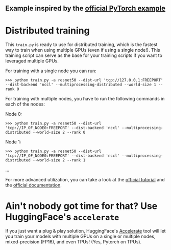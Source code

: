 ## Example inspired by the [official PyTorch example](https://github.com/pytorch/examples/blob/master/imagenet/main.py)

# Distributed training
This `train.py` is ready to use for distributed training, which is the fastest way to train when using multiple GPUs (even if using a single node!). This training script can serve as the base for your training scripts if you want to leveraged multiple GPUs.

<!-- To launch the script it is recommended that you use the `distributed.launch` utility from PyTorch explained [here](https://pytorch.org/docs/stable/distributed.html#launch-utility). -->

For training with a single node you can run:

```
>>> python train.py -a resnet50 --dist-url 'tcp://127.0.0.1:FREEPORT' --dist-backend 'nccl' --multiprocessing-distributed --world-size 1 --rank 0
```

For training with multiple nodes, you have to run the following commands in each of the nodes:

Node 0:
```
>>> python train.py -a resnet50 --dist-url 'tcp://IP_OF_NODE0:FREEPORT' --dist-backend 'nccl' --multiprocessing-distributed --world-size 2 --rank 0
```

Node 1:
```
>>> python train.py -a resnet50 --dist-url 'tcp://IP_OF_NODE0:FREEPORT' --dist-backend 'nccl' --multiprocessing-distributed --world-size 2 --rank 1
```
...

For more advanced utilization, you can take a look at the [official tutorial](https://pytorch.org/tutorials/beginner/dist_overview.html) and the [official documentation](https://pytorch.org/docs/stable/distributed.html).

# Ain't nobody got time for that? Use HuggingFace's `accelerate`

If you just want a plug & play solution, HuggingFace's [Accelerate](https://huggingface.co/docs/accelerate/index) tool will let you train your models with multiple GPUs on a single or multiple nodes, mixed-precision (FP16), and even TPUs! (Yes, Pytorch on TPUs).
